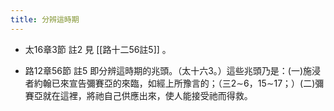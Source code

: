 ```yaml
---
title: 分辨這時期
---
```


- 太16章3節 註2
見 [[路十二56註5]] 。

- 路12章56節 註5
即分辨這時期的兆頭。（太十六3。）這些兆頭乃是：(一)施浸者約翰已來宣告彌賽亞的來臨，如經上所豫言的；（三2∼6，15∼17；）(二)彌賽亞就在這裡，將祂自己供應出來，使人能接受祂而得救。
